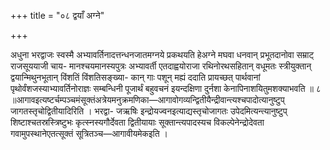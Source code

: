 +++
title = "०८ द्वयाँ अग्ने"

+++

अधुना भरद्वाजः स्वस्मै अभ्यावर्तिनादत्तन्धनजातमग्नये प्रकथयति हेअग्ने मघवा धनवान् प्रभूतदानोवा सम्राट् राजसूययाजी चाय- मानश्चयमानस्यपुत्रः अभ्यावर्ती एतदाह्वयोराजा रथिनोरथसहितान् वधूमतः स्त्रीयुक्तान् द्वयान्मिथुनभूतान् विंशतिं विंशतिसङ्ख्या- कान् गाः पशून् मह्यं ददाति प्रायच्छत् पार्थवानां पृथोर्वंशजस्याभ्यावर्तिनोराज्ञः सम्बन्धिनी पूजार्थं बहुवचनं इयन्दक्षिणा दुर्नशा केनापिनाशयितुमशक्याभवति ॥ ८ ॥आगावइत्यष्टर्चम्पञ्चमंसूक्तंअत्रेयमनुक्रमणिका—आगावोगव्यन्द्वितीयैन्द्रीवान्त्यश्चपादोत्यानुष्टुप् जागतस्तृचोद्वितीयादिरिति । भरद्वा- जऋषिः इन्द्रोयज्वनइत्याद्यस्तृचोजागतः उपेदमित्यन्त्यानुष्टुप् शिष्टाश्चतस्रस्त्रिष्टुभः कृत्स्नस्यगौर्देवता द्वितीयायाः सूक्तान्त्यपादस्यच विकल्पेनेन्द्रोदेवता गवामुपस्थानेएतत्सूक्तं सूत्रितञ्च—आगावीयमेकइति ।